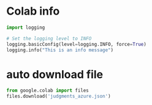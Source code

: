 # Colab info

```python
import logging

# Set the logging level to INFO
logging.basicConfig(level=logging.INFO, force=True)
logging.info("This is an info message")  
```

# auto download file

```python
from google.colab import files
files.download('judgments_azure.json')	
```

